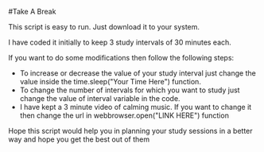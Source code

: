 #Take A Break

This script is easy to run. Just download it to your system.

I have coded it initially to keep 3 study intervals of 30 minutes each.


If you want to do some modifications then follow the following steps:
- To increase or decrease the value of your study interval just change the 
  value inside the time.sleep("Your Time Here") function.
- To change the number of intervals for which you want to study just change
  the value of interval variable in the code.
- I have kept a 3 minute video of calming music. If you want to change it then
  change the url in webbrowser.open("LINK HERE") function

Hope this script would help you in planning your study sessions in a better way
and hope you get the best out of them

